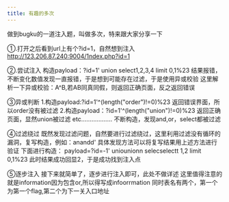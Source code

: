 ```yaml
---
title: 有趣的多次
---
```

做到bugku的一道注入题，叫做多次，特来跟大家分享一下

①.打开之后看到url上有个?id=1，自然想到注入
http://123.206.87.240:9004/1ndex.php?id=1

②.尝试注入
构造payload：?id=1' union select1,2,3,4 limit 0,1%23
结果报错，不断变化数值发现一直报错，于是想到可能存在过滤，于是使用异或校验
这里解析一下异或校验：A^B,若AB同真同假，则返回正确页面，反之返回错误

③异或判断
	1.构造payload:?id=1'^(length("order")!=0)%23
		返回错误界面，所以order没有被过滤
	2.构造payload：?id=1'^(length("union")!=0)%23
		返回正确页面，显然union被过滤
	etc..................
	不断构造，发现and,or，select都被过滤
	
④过滤绕过
既然发现过滤问题，自然要进行过滤绕过，这里利用过滤没有循环的漏洞，复写构造，例如：anandd'
具体发现方法可以将复写结果用上述方法进行验证
下面进行构造：
payload=?id=-1' uniounionn selecselectt 1,2 limit 0,1%23
此时结果成功回显2，于是成功找到注入点

⑤逐步注入
接下来就简单了，逐步进行注入即可，此处不做详述
这里值得注意的就是information因为包含or,所以得写成infoorrmation
同时表名有两个，第一个为第一个flag,第二个为下一关入口地址
